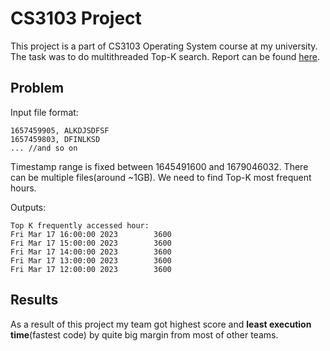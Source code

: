 # CS3103 Project

This project is a part of CS3103 Operating System course at my university. The task was to do multithreaded Top-K search. Report can be found [here](./Report.pdf).

## Problem

Input file format:
```
1657459905, ALKDJSDFSF
1657459803, DFINLKSD
... //and so on
```
Timestamp range is fixed between 1645491600 and 1679046032. There can be multiple files(around ~1GB). We need to find Top-K most frequent hours.

Outputs:
```
Top K frequently accessed hour:
Fri Mar 17 16:00:00 2023		3600
Fri Mar 17 15:00:00 2023		3600
Fri Mar 17 14:00:00 2023		3600
Fri Mar 17 13:00:00 2023		3600
Fri Mar 17 12:00:00 2023		3600
```

## Results

As a result of this project my team got highest score and **least execution time**(fastest code) by quite big margin from most of other teams.
